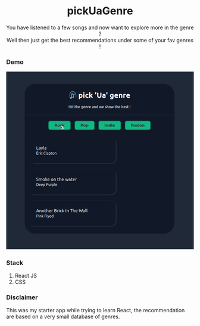<h1 align="center"> pickUaGenre </h1>

<p align="center">
    You have listened to a few songs and now want to explore more in the genre ? <br/>Well then just get the best recommendations under some of your fav genres !
</p>

### Demo
<p align="center">
    <img src="demo.gif" alt="pickUaGenre">
</p>

### Stack

1. React JS
2. CSS

### Disclaimer

This was my starter app while trying to learn React, the recommendation are based on a very small database of genres.
